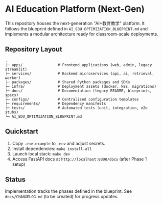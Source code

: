 # AI Education Platform (Next-Gen)

This repository houses the next-generation "AI+教育教学" platform. It follows the blueprint defined in `AI_EDU_OPTIMIZATION_BLUEPRINT.md` and implements a modular architecture ready for classroom-scale deployments.

## Repository Layout

```
.
├─ apps/                # Frontend applications (web, admin, legacy streamlit)
├─ services/            # Backend microservices (api, ai, retrieval, worker)
├─ packages/            # Shared Python packages and SDKs
├─ infra/               # Deployment assets (docker, k8s, migrations)
├─ docs/                # Documentation (legacy README, blueprints, specs)
├─ configs/             # Centralised configuration templates
├─ requirements/        # Dependency manifests
├─ tests/               # Automated tests (unit, integration, e2e stubs)
└─ AI_EDU_OPTIMIZATION_BLUEPRINT.md
```

## Quickstart

1. Copy `.env.example` to `.env` and adjust secrets.
2. Install dependencies: `make install-all`
3. Launch local stack: `make dev`
4. Access FastAPI docs at `http://localhost:8000/docs` (after Phase 1 setup)

## Status

Implementation tracks the phases defined in the blueprint. See `docs/CHANGELOG.md` (to be created) for progress updates.
